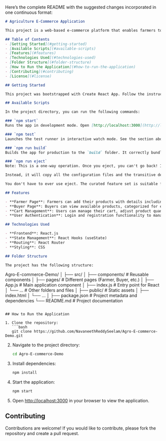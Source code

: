 Here’s the complete README with the suggested changes incorporated in one continuous format:

```markdown
# Agriculture E-Commerce Application

This project is a web-based e-commerce platform that enables farmers to sell their goods directly to consumers. It allows buyers to browse available products, add them to their cart, and make purchases while providing a seamless user experience.

## Table of Contents
- [Getting Started](#getting-started)
- [Available Scripts](#available-scripts)
- [Features](#features)
- [Technologies Used](#technologies-used)
- [Folder Structure](#folder-structure)
- [How to Run the Application](#how-to-run-the-application)
- [Contributing](#contributing)
- [License](#license)

## Getting Started

This project was bootstrapped with Create React App. Follow the instructions below to get started.

## Available Scripts

In the project directory, you can run the following commands:

### `npm start`
Runs the app in development mode. Open [http://localhost:3000](http://localhost:3000) to view it in your browser. The page will reload when you make changes. You may also see any lint errors in the console.

### `npm test`
Launches the test runner in interactive watch mode. See the section about [running tests](#running-tests) for more information.

### `npm run build`
Builds the app for production to the `build` folder. It correctly bundles React in production mode and optimizes the build for the best performance. The build is minified, and the filenames include hashes. Your app is ready to be deployed!

### `npm run eject`
Note: This is a one-way operation. Once you eject, you can't go back! If you aren't satisfied with the build tool and configuration choices, you can eject at any time. This command will remove the single build dependency from your project.

Instead, it will copy all the configuration files and the transitive dependencies (webpack, Babel, ESLint, etc.) right into your project so you have full control over them. All the commands except eject will still work, but they will point to the copied scripts so you can tweak them.

You don't have to ever use eject. The curated feature set is suitable for small and middle deployments, and you shouldn't feel obligated to use this feature. However, we understand that this tool wouldn't be useful if you couldn't customize it when you are ready for it.

## Features

- **Farmer Page**: Farmers can add their products with details including name, price, quantity, image URL, description, and category (vegetables, fruits, others).
- **Buyer Page**: Buyers can view available products, categorized for easy browsing, and add them to their cart.
- **Cart Management**: Users can manage their cart, adjust product quantities, and remove items as needed.
- **User Authentication**: Login and registration functionality to manage user sessions.

## Technologies Used

- **Frontend**: React.js
- **State Management**: React Hooks (useState)
- **Routing**: React Router
- **Styling**: CSS

## Folder Structure

The project has the following structure:

```
Agro-E-commerce-Demo/
│
├── src/
│   ├── components/      # Reusable components
│   ├── pages/          # Different pages (Farmer, Buyer, etc.)
│   ├── App.js          # Main application component
│   ├── index.js        # Entry point for React
│   └── ...             # Other folders and files
│
├── public/             # Static assets
│   ├── index.html
│   └── ...
│
├── package.json        # Project metadata and dependencies
└── README.md           # Project documentation
```

## How to Run the Application

1. Clone the repository:
   ```bash
   git clone https://github.com/NavaneethReddySeelam/Agro-E-commerce-Demo.git
   ```

2. Navigate to the project directory:
   ```bash
   cd Agro-E-commerce-Demo
   ```

3. Install dependencies:
   ```bash
   npm install
   ```

4. Start the application:
   ```bash
   npm start
   ```

5. Open [http://localhost:3000](http://localhost:3000) in your browser to view the application.

## Contributing

Contributions are welcome! If you would like to contribute, please fork the repository and create a pull request.
